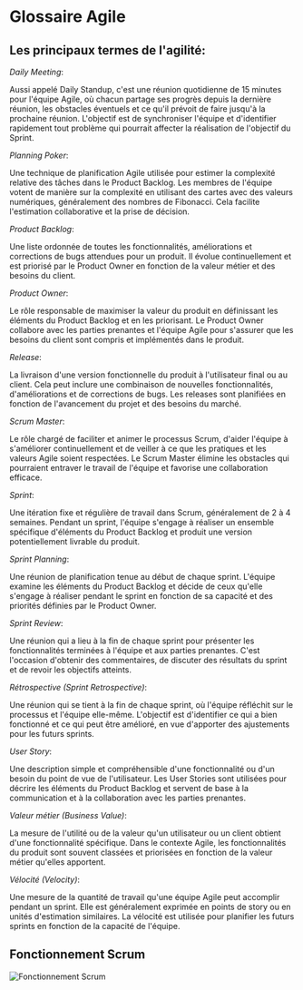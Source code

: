# Glossaire Agile

## Les principaux termes de l'agilité: 

*Daily Meeting*: 

Aussi appelé Daily Standup, c'est une réunion quotidienne de 15 minutes pour l'équipe Agile, où chacun partage ses progrès depuis la dernière réunion, les obstacles éventuels et ce qu'il prévoit de faire jusqu'à la prochaine réunion. L'objectif est de synchroniser l'équipe et d'identifier rapidement tout problème qui pourrait affecter la réalisation de l'objectif du Sprint.


*Planning Poker*: 

Une technique de planification Agile utilisée pour estimer la complexité relative des tâches dans le Product Backlog. Les membres de l'équipe votent de manière sur la complexité en utilisant des cartes avec des valeurs numériques, généralement des nombres de Fibonacci. Cela facilite l'estimation collaborative et la prise de décision.


*Product Backlog*: 

Une liste ordonnée de toutes les fonctionnalités, améliorations et corrections de bugs attendues pour un produit. Il évolue continuellement et est priorisé par le Product Owner en fonction de la valeur métier et des besoins du client.


*Product Owner*: 

Le rôle responsable de maximiser la valeur du produit en définissant les éléments du Product Backlog et en les priorisant. Le Product Owner collabore avec les parties prenantes et l'équipe Agile pour s'assurer que les besoins du client sont compris et implémentés dans le produit.


*Release*: 

La livraison d'une version fonctionnelle du produit à l'utilisateur final ou au client. Cela peut inclure une combinaison de nouvelles fonctionnalités, d'améliorations et de corrections de bugs. Les releases sont planifiées en fonction de l'avancement du projet et des besoins du marché.


*Scrum Master*: 

Le rôle chargé de faciliter et animer le processus Scrum, d'aider l'équipe à s'améliorer continuellement et de veiller à ce que les pratiques et les valeurs Agile soient respectées. Le Scrum Master élimine les obstacles qui pourraient entraver le travail de l'équipe et favorise une collaboration efficace.


*Sprint*: 

Une itération fixe et régulière de travail dans Scrum, généralement de 2 à 4 semaines. Pendant un sprint, l'équipe s'engage à réaliser un ensemble spécifique d'éléments du Product Backlog et produit une version potentiellement livrable du produit.


*Sprint Planning*: 

Une réunion de planification tenue au début de chaque sprint. L'équipe examine les éléments du Product Backlog et décide de ceux qu'elle s'engage à réaliser pendant le sprint en fonction de sa capacité et des priorités définies par le Product Owner.


*Sprint Review*: 

Une réunion qui a lieu à la fin de chaque sprint pour présenter les fonctionnalités terminées à l'équipe et aux parties prenantes. C'est l'occasion d'obtenir des commentaires, de discuter des résultats du sprint et de revoir les objectifs atteints.


*Rétrospective (Sprint Retrospective)*: 

Une réunion qui se tient à la fin de chaque sprint, où l'équipe réfléchit sur le processus et l'équipe elle-même. L'objectif est d'identifier ce qui a bien fonctionné et ce qui peut être amélioré, en vue d'apporter des ajustements pour les futurs sprints.

*User Story*: 

Une description simple et compréhensible d'une fonctionnalité ou d'un besoin du point de vue de l'utilisateur. Les User Stories sont utilisées pour décrire les éléments du Product Backlog et servent de base à la communication et à la collaboration avec les parties prenantes.


*Valeur métier (Business Value)*: 

La mesure de l'utilité ou de la valeur qu'un utilisateur ou un client obtient d'une fonctionnalité spécifique. Dans le contexte Agile, les fonctionnalités du produit sont souvent classées et priorisées en fonction de la valeur métier qu'elles apportent.


*Vélocité (Velocity)*: 

Une mesure de la quantité de travail qu'une équipe Agile peut accomplir pendant un sprint. Elle est généralement exprimée en points de story ou en unités d'estimation similaires. La vélocité est utilisée pour planifier les futurs sprints en fonction de la capacité de l'équipe.


## Fonctionnement Scrum

![Fonctionnement Scrum](https://www.viragegroup.com/wp-content/uploads/2017/10/sketchnote-scrum-methode-agile.jpg)

